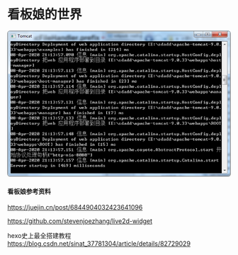 # 看板娘的世界

![pic](../pic/1.png)

#### 看板娘参考资料
https://juejin.cn/post/6844904032423641096

https://github.com/stevenjoezhang/live2d-widget

hexo史上最全搭建教程
https://blog.csdn.net/sinat_37781304/article/details/82729029